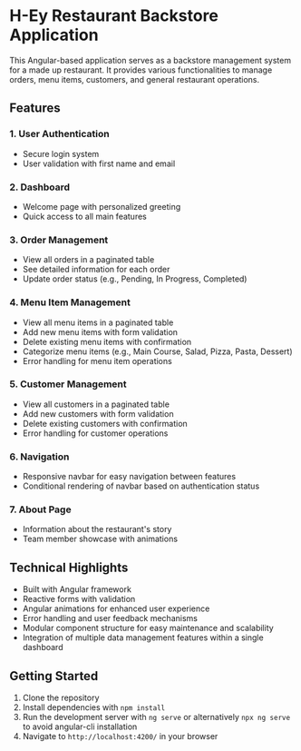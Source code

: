 # H-Ey Restaurant Backstore Application

This Angular-based application serves as a backstore management system for a made up restaurant. It provides various functionalities to manage orders, menu items, customers, and general restaurant operations.

## Features

### 1. User Authentication
- Secure login system
- User validation with first name and email

### 2. Dashboard
- Welcome page with personalized greeting
- Quick access to all main features

### 3. Order Management
- View all orders in a paginated table
- See detailed information for each order
- Update order status (e.g., Pending, In Progress, Completed)

### 4. Menu Item Management
- View all menu items in a paginated table
- Add new menu items with form validation
- Delete existing menu items with confirmation
- Categorize menu items (e.g., Main Course, Salad, Pizza, Pasta, Dessert)
- Error handling for menu item operations

### 5. Customer Management
- View all customers in a paginated table
- Add new customers with form validation
- Delete existing customers with confirmation
- Error handling for customer operations

### 6. Navigation
- Responsive navbar for easy navigation between features
- Conditional rendering of navbar based on authentication status

### 7. About Page
- Information about the restaurant's story
- Team member showcase with animations

## Technical Highlights

- Built with Angular framework
- Reactive forms with validation
- Angular animations for enhanced user experience
- Error handling and user feedback mechanisms
- Modular component structure for easy maintenance and scalability
- Integration of multiple data management features within a single dashboard

## Getting Started

1. Clone the repository
2. Install dependencies with `npm install`
3. Run the development server with `ng serve` or alternatively `npx ng serve` to avoid angular-cli installation
4. Navigate to `http://localhost:4200/` in your browser
